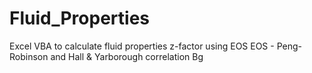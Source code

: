 # Fluid_Properties
Excel VBA to calculate fluid properties
z-factor using EOS EOS - Peng-Robinson and Hall & Yarborough correlation
Bg

